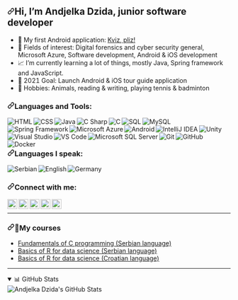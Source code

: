 <h2><a id="user-content-im-andjelka-dzida-junior-software-developer" class="anchor" aria-hidden="true" href="#im-andjelka-dzida-junior-software-developer"><svg class="octicon octicon-link" viewBox="0 0 16 16" version="1.1" width="16" height="16" aria-hidden="true"><path fill-rule="evenodd" d="M7.775 3.275a.75.75 0 001.06 1.06l1.25-1.25a2 2 0 112.83 2.83l-2.5 2.5a2 2 0 01-2.83 0 .75.75 0 00-1.06 1.06 3.5 3.5 0 004.95 0l2.5-2.5a3.5 3.5 0 00-4.95-4.95l-1.25 1.25zm-4.69 9.64a2 2 0 010-2.83l2.5-2.5a2 2 0 012.83 0 .75.75 0 001.06-1.06 3.5 3.5 0 00-4.95 0l-2.5 2.5a3.5 3.5 0 004.95 4.95l1.25-1.25a.75.75 0 00-1.06-1.06l-1.25 1.25a2 2 0 01-2.83 0z"></path></svg></a>Hi, I’m Andjelka Dzida, junior software developer</h2>
<ul>
  <li style="unicode-bidi: isolate; font-variant-numeric: tabular-nums; text-transform: none; text-indent: 0px !important; text-align: start !important; text-align-last: start !important;"> 📱 My first Android application: <a href="https://play.google.com/store/apps/details?id=andjelka.kvizpliz" rel="nofollow" alt="Kviz, pliz">Kviz, pliz!</a></li>
  <li style="unicode-bidi: isolate; font-variant-numeric: tabular-nums; text-transform: none; text-indent: 0px !important; text-align: start !important; text-align-last: start !important;"> 👀 Fields of interest: Digital forensics and cyber security general, Microsoft Azure, Software development, Android & iOS development </li>
 <li style="unicode-bidi: isolate; font-variant-numeric: tabular-nums; text-transform: none; text-indent: 0px !important; text-align: start !important; text-align-last: start !important;"> 📈 I’m currently learning a lot of things, mostly Java, Spring framework and JavaScript. </li>
 <li style="unicode-bidi: isolate; font-variant-numeric: tabular-nums; text-transform: none; text-indent: 0px !important; text-align: start !important; text-align-last: start !important;"> 🚀 2021 Goal: Launch Android & iOS tour guide application</li> 
 <li style="unicode-bidi: isolate; font-variant-numeric: tabular-nums; text-transform: none; text-indent: 0px !important; text-align: start !important; text-align-last: start !important;"> 🏸 Hobbies: Animals, reading & writing, playing tennis & badminton</li>
</ul>

<h3><a id="user-content-languages-and-tools" class="anchor" aria-hidden="true" href="#languages-and-tools"><svg class="octicon octicon-link" viewBox="0 0 16 16" version="1.1" width="16" height="16" aria-hidden="true"><path fill-rule="evenodd" d="M7.775 3.275a.75.75 0 001.06 1.06l1.25-1.25a2 2 0 112.83 2.83l-2.5 2.5a2 2 0 01-2.83 0 .75.75 0 00-1.06 1.06 3.5 3.5 0 004.95 0l2.5-2.5a3.5 3.5 0 00-4.95-4.95l-1.25 1.25zm-4.69 9.64a2 2 0 010-2.83l2.5-2.5a2 2 0 012.83 0 .75.75 0 001.06-1.06 3.5 3.5 0 00-4.95 0l-2.5 2.5a3.5 3.5 0 004.95 4.95l1.25-1.25a.75.75 0 00-1.06-1.06l-1.25 1.25a2 2 0 01-2.83 0z"></path></svg></a>Languages and Tools:</h3>

<!--HTML-->
<img src="https://img.icons8.com/color/36/000000/html-5.png" align="left" alt="HTML"/>

<!--CSS-->
<img src="https://img.icons8.com/color/36/000000/css3.png" align="left" alt="CSS"/>

<!--Java-->
<img src="https://img.icons8.com/color/36/000000/java-coffee-cup-logo.png" align="left" alt="Java"/>

<!--C#-->
<img src="https://img.icons8.com/color/36/000000/c-sharp-logo.png" align="left" alt="C Sharp"/>

<!--C-->
<img src="https://img.icons8.com/color/36/000000/c-programming.png" align="left" alt="C"/>

<!--SQL-->
<img src="https://img.icons8.com/ios/36/000000/database.png" align="left" alt="SQL"/>

<!--MySQL-->
<img src="https://img.icons8.com/fluent/36/000000/mysql-logo.png" align="left" alt="MySQL"/>

<!--Spring-->
<img src="https://img.icons8.com/color/36/000000/spring-logo.png" align="left" alt="Spring Framework"/>

<!--Azure-->
<img src="https://img.icons8.com/color/36/000000/azure-1.png" align="left" alt="Microsoft Azure"/>

<!-- Android -->
<img src="https://img.icons8.com/color/36/000000/android-os.png" align="left" alt="Android"/>

<!--IntelliJ IDEA -->
<img src="https://img.icons8.com/color/36/000000/intellij-idea.png" align="left" alt="IntelliJ IDEA"/>

<!--Unity-->
<img src="https://img.icons8.com/ios-filled/36/000000/unity.png" align="left" alt="Unity"/>

<!--Visual Studio-->
<img src="https://img.icons8.com/fluent/36/000000/visual-studio-2019.png" align="left" alt="Visual Studio"/>

<!--VS Code-->
<img src="https://img.icons8.com/fluent/36/000000/visual-studio-code-2019.png" align="left" alt="VS Code"/>

<!--MS SQL Server-->
<img src="https://img.icons8.com/color/36/000000/microsoft-sql-server.png" align="left" alt="Microsoft SQL Server"/>

<!--Git-->
<img src="https://img.icons8.com/color/36/000000/git.png" align="left" alt="Git"/>

<!--GitHub-->
<img src="https://img.icons8.com/ios-glyphs/36/000000/github.png" align="left" alt="GitHub"/>

<!--Docker-->
<img src="https://img.icons8.com/color/36/000000/docker.png" align="left" alt="Docker"/><br>

<!--Languages I speak-->
<br><h3><a id="user-content-languages-I-speak" class="anchor" aria-hidden="true" href="#languages-I-speak"><svg class="octicon octicon-link" viewBox="0 0 16 16" version="1.1" width="16" height="16" aria-hidden="true"><path fill-rule="evenodd" d="M7.775 3.275a.75.75 0 001.06 1.06l1.25-1.25a2 2 0 112.83 2.83l-2.5 2.5a2 2 0 01-2.83 0 .75.75 0 00-1.06 1.06 3.5 3.5 0 004.95 0l2.5-2.5a3.5 3.5 0 00-4.95-4.95l-1.25 1.25zm-4.69 9.64a2 2 0 010-2.83l2.5-2.5a2 2 0 012.83 0 .75.75 0 001.06-1.06 3.5 3.5 0 00-4.95 0l-2.5 2.5a3.5 3.5 0 004.95 4.95l1.25-1.25a.75.75 0 00-1.06-1.06l-1.25 1.25a2 2 0 01-2.83 0z"></path></svg></a>Languages I speak:</h3>

<img src="https://img.icons8.com/color/36/000000/serbia.png" align="left" alt="Serbian"/>
<img src="https://img.icons8.com/color/36/000000/great-britain.png" align="left" alt="English"/>
<img src="https://img.icons8.com/color/36/000000/germany.png" align="left" alt="Germany"/>
<br>
<!-- Social networks -->
<h3><a id="user-content-connect-with-me" class="anchor" aria-hidden="true" href="#connect-with-me"><svg class="octicon octicon-link" viewBox="0 0 16 16" version="1.1" width="16" height="16" aria-hidden="true"><path fill-rule="evenodd" d="M7.775 3.275a.75.75 0 001.06 1.06l1.25-1.25a2 2 0 112.83 2.83l-2.5 2.5a2 2 0 01-2.83 0 .75.75 0 00-1.06 1.06 3.5 3.5 0 004.95 0l2.5-2.5a3.5 3.5 0 00-4.95-4.95l-1.25 1.25zm-4.69 9.64a2 2 0 010-2.83l2.5-2.5a2 2 0 012.83 0 .75.75 0 001.06-1.06 3.5 3.5 0 00-4.95 0l-2.5 2.5a3.5 3.5 0 004.95 4.95l1.25-1.25a.75.75 0 00-1.06-1.06l-1.25 1.25a2 2 0 01-2.83 0z"></path></svg></a>Connect with me:</h3>
<!-- Gmail -->
<a href="mailto:andjelkadzida@gmail.com" rel="nofollow">
<img align="left" width="22px" src="https://cdn.jsdelivr.net/npm/simple-icons@3.13.0/icons/gmail.svg" style="max-width:100%;">
</a>
<!-- Youtube -->
<a href="https://www.youtube.com/channel/UCJlG-Mad7yhU5BV40MCwQzQ" rel="nofollow">
<img align="left" alt="Andjelka Dzida YouTube" width="22px" src="https://camo.githubusercontent.com/6645c4c313a1f4f0032cd1c5e5fd0033417104a7a282fed4cafdca8ac2a1ab33/68747470733a2f2f63646e2e6a7364656c6976722e6e65742f6e706d2f73696d706c652d69636f6e734076332f69636f6e732f796f75747562652e737667" data-canonical-src="https://cdn.jsdelivr.net/npm/simple-icons@v3/icons/youtube.svg" style="max-width:100%;">
</a>
<!-- Facebook -->
<a href="https://www.facebook.com/andjelkadzida/" rel="nofollow"><img align="left" alt="Andjelka Dzida Facebook" width="22px" src="https://cdn.jsdelivr.net/npm/simple-icons@3.13.0/icons/facebook.svg" style="max-width:100%;"></a>
<!-- LinkedIn -->
<a href="https://linkedin.com/in/andjelkadzida" rel="nofollow"><img align="left" alt="Andjelka Dzida LinkedIn" width="22px" src="https://camo.githubusercontent.com/d659d2bac00c01b42bffbae84bdc121e828b8fecd5b4949ffa2575f5d9e4a371/68747470733a2f2f63646e2e6a7364656c6976722e6e65742f6e706d2f73696d706c652d69636f6e734076332f69636f6e732f6c696e6b6564696e2e737667" data-canonical-src="https://cdn.jsdelivr.net/npm/simple-icons@v3/icons/linkedin.svg" style="max-width:100%;"></a>
<!-- Instragram -->
<a href="https://instagram.com/andjelkadzida" rel="nofollow"><img align="left" alt="Andjelka Dzida Instagram" width="22px" src="https://camo.githubusercontent.com/c80f9763ed06d4ab9fbcc1a74b8b74cd95e4c7f82d3f1f70233994f236a0faeb/68747470733a2f2f63646e2e6a7364656c6976722e6e65742f6e706d2f73696d706c652d69636f6e734076332f69636f6e732f696e7374616772616d2e737667" data-canonical-src="https://cdn.jsdelivr.net/npm/simple-icons@v3/icons/instagram.svg" style="max-width:100%;"></a><br>

<!--Break-->
<hr>

<!--My Courses section-->
<h3>
<a id="user-content--my-courses" class="anchor" aria-hidden="true" href="#-my-courses">
<svg class="octicon octicon-link" viewBox="0 0 16 16" version="1.1" width="16" height="16" aria-hidden="true"><path fill-rule="evenodd" d="M7.775 3.275a.75.75 0 001.06 1.06l1.25-1.25a2 2 0 112.83 2.83l-2.5 2.5a2 2 0 01-2.83 0 .75.75 0 00-1.06 1.06 3.5 3.5 0 004.95 0l2.5-2.5a3.5 3.5 0 00-4.95-4.95l-1.25 1.25zm-4.69 9.64a2 2 0 010-2.83l2.5-2.5a2 2 0 012.83 0 .75.75 0 001.06-1.06 3.5 3.5 0 00-4.95 0l-2.5 2.5a3.5 3.5 0 004.95 4.95l1.25-1.25a.75.75 0 00-1.06-1.06l-1.25 1.25a2 2 0 01-2.83 0z"></path></svg></a><g-emoji class="g-emoji" alias="closed_book" fallback-src="https://github.githubassets.com/images/icons/emoji/unicode/1f4d5.png">📕</g-emoji>My courses
</h3>

<ul>
  <li><a href="https://www.thecampster.com/rs/onlajn-kurs/osnove-programskog-jezika-c-130" rel="nofollow">Fundamentals of C programming (Serbian language)</a></li>
  <li><a href="https://www.thecampster.com/rs/onlajn-kurs/programski-jezik-r-za-data-science-233" rel="nofollow">Basics of R for data science (Serbian language)</a></li>
  <li><a href="https://www.thecampster.com/hr/online-tecaj/programski-jezik-r-za-data-science-233" rel="nofollow">Basics of R for data science (Croatian language)</a></li>
</ul>
<hr>
<!--GitHub-->
<details open="">
  <summary>📊 GitHub Stats</summary>
  <a target="_blank" rel="noopener noreferrer"><img align="left" alt="Andjelka Dzida's GitHub Stats" data-canonical-src="https://github-readme-stats-codestackr.vercel.app/api?username=andjelkadzida&amp;show_icons=true&amp;hide_border=true" style="max-width:100%;"></a>
</details>
